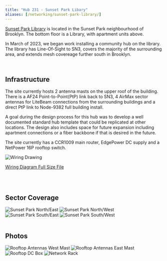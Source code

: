 ```yaml
---
title: "Hub 231 - Sunset Park Libary"
aliases: [/networking/sunset-park-library/]
---
```


[Sunset Park Library](https://www.nycmesh.net/map/nodes/231 "Sunset Park Library") is located in the Sunset Park neighbourhood of Brooklyn. The bottom floor is a Library, with apartment units above.

In March of 2023, we began work installing a community hub on the library. The library has Line-Of-Sight to SN3, covers the majority of the surrounding area, and extends mesh covereage further south in Brooklyn.

<br>

## Infrastructure

The site currently hosts 2 antenna masts on the upper roof of the building.
There is a AF24 Point-to-Point(PtP) link back to SN3, 4 AirMax sector antennas for LiteBeam connections from the surrounding buildings and a direct PtP link to Node-9382 full building install.

A goal during the design process for this hub was to develop a well documented standard hub template that could be replicated at other locations.
The design also includes space for future expansion including apartment connections or a fiber backbone if that is desired in the future.

The site currently has a CCR1009 main router, EdgePower DC supply and a NetPower 16P rooftop switch.


<img title="Wiring Drawing" src="/img/nycmesh-231-SunsetParkLibrary-drawing.png">

[Wiring Diagram Full Size File](nycmesh-231-SunsetParkLibrary-drawing.pdf)


<br><br>
## Sector Coverage

<img title="Sunset Park North/East" src="/img/nycmesh-231-SunsetParkLibrary-NorthEast.jpg">
<img title="Sunset Park North/West" src="/img/nycmesh-231-SunsetParkLibrary-NorthWest.jpg">
<img title="Sunset Park South/East" src="/img/nycmesh-231-SunsetParkLibrary-SouthEast.jpg">
<img title="Sunset Park South/West" src="/img/nycmesh-231-SunsetParkLibrary-SouthWest.jpg">
<br><br>

## Photos

<img title="Rooftop Antennas West Mast" src="/img/nycmesh-231-SunsetParkLibrary-WestMast.jpg" class="w-40">
<img title="Rooftop Antennas East Mast" src="/img/nycmesh-231-SunsetParkLibrary-EastMast.jpg" class="w-40">
<img title="Rooftop DC Box" src="/img/nycmesh-231-SunsetParkLibrary-DCBox.jpg" class="w-40">
<img title="Network Rack" src="/img/nycmesh-231-SunsetParkLibrary-rack.jpg" class="w-40">


